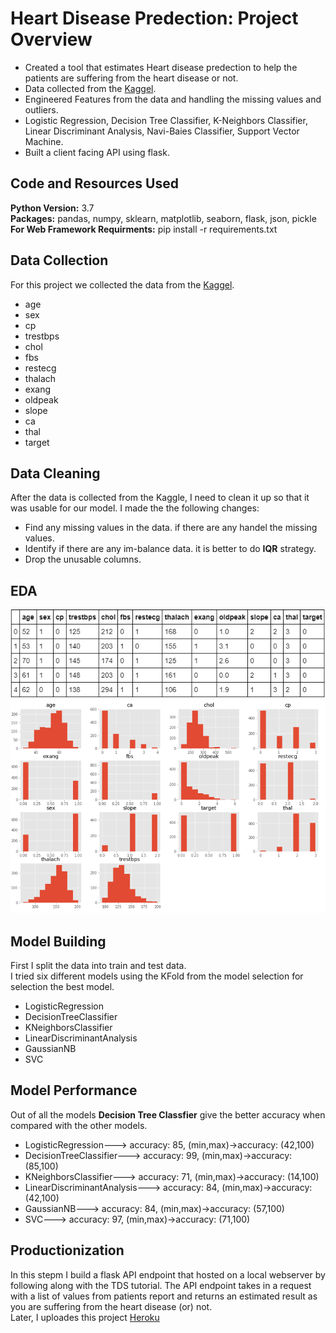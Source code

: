 # Heart Disease Predection: Project Overview
- Created a tool that estimates Heart disease predection  to help the patients are suffering from the heart disease or not.
- Data collected from the [Kaggel](https://www.kaggle.com/ronitf/heart-disease-uci).  
- Engineered Features from the data and handling the missing values and outliers.  
- Logistic Regression, Decision Tree Classifier, K-Neighbors Classifier, Linear Discriminant Analysis, Navi-Baies Classifier, Support Vector Machine.  
- Built a client facing API using flask.  
## Code and Resources Used
**Python Version:** 3.7  
**Packages:** pandas, numpy, sklearn, matplotlib, seaborn, flask, json, pickle  
**For Web Framework Requirments:** pip install -r requirements.txt  
## Data Collection
For this project we collected the data from the [Kaggel](https://www.kaggle.com/ronitf/heart-disease-uci).  
- age
- sex
- cp
- trestbps
- chol
- fbs
- restecg
- thalach
- exang
- oldpeak
- slope
- ca
- thal
- target
## Data Cleaning
After the data is collected from the Kaggle, I need to clean it up so that it was usable for our model. I made the the following changes:  
- Find any missing values in the data. if there are any handel the missing values.
- Identify if there are any im-balance data. it is better to do **IQR** strategy.
- Drop the unusable columns.
## EDA
![alt data image not found](https://github.com/SivaRamiReddyModugula/heart_disease_predection/blob/data_gathering/Heart%20disease%20images/data.PNG)
![alt hist image not found](https://github.com/SivaRamiReddyModugula/heart_disease_predection/blob/data_gathering/Heart%20disease%20images/hist.PNG)
## Model Building
First I split the data into train and test data.  
I tried six different models using the KFold from the model selection for selection the best model.   
- LogisticRegression
- DecisionTreeClassifier
- KNeighborsClassifier
- LinearDiscriminantAnalysis
- GaussianNB
- SVC
## Model Performance
Out of all the models **Decision Tree Classfier** give the better accuracy when compared with the other models.  
- LogisticRegression---> accuracy: 85, (min,max)->accuracy: (42,100)
- DecisionTreeClassifier---> accuracy: 99, (min,max)->accuracy: (85,100)
- KNeighborsClassifier---> accuracy: 71, (min,max)->accuracy: (14,100)
- LinearDiscriminantAnalysis---> accuracy: 84, (min,max)->accuracy: (42,100)
- GaussianNB---> accuracy: 84, (min,max)->accuracy: (57,100)
- SVC---> accuracy: 97, (min,max)->accuracy: (71,100)
## Productionization
In this stepm I build a flask API endpoint that hosted on a local webserver by following along with the TDS tutorial. The API endpoint takes in a request with a list of values from patients report and returns an estimated result as you are suffering from the heart disease (or) not.  
Later, I uploades this project [Heroku](https://heart-disease-pediction-api.herokuapp.com/)
